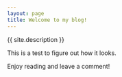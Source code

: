 ```yaml
---
layout: page
title: Welcome to my blog!
---
```

{{ site.description }}

This is a test to figure out how it looks.

Enjoy reading and leave a comment!
